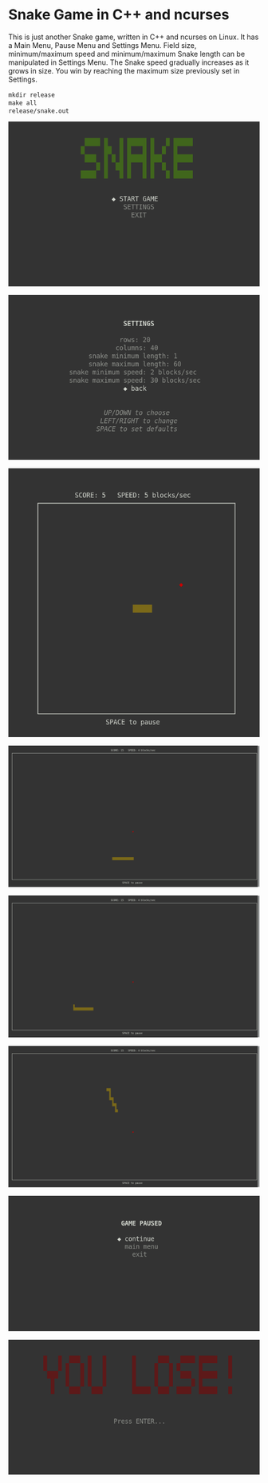 # Snake Game in C++ and ncurses

This is just another Snake game, written in C++ and ncurses on Linux. It has a Main Menu, Pause Menu and Settings Menu. Field size, minimum/maximum speed and minimum/maximum Snake length can be manipulated in Settings Menu. The Snake speed gradually increases as it grows in size. You win by reaching the maximum size previously set in Settings.
```
mkdir release
make all
release/snake.out
```
![Alt text](screenshots/1.png)

![Alt text](screenshots/2.png)

![Alt text](screenshots/3.png)

![Alt text](screenshots/4.png)

![Alt text](screenshots/5.png)

![Alt text](screenshots/6.png)

![Alt text](screenshots/7.png)

![Alt text](screenshots/8.png)
